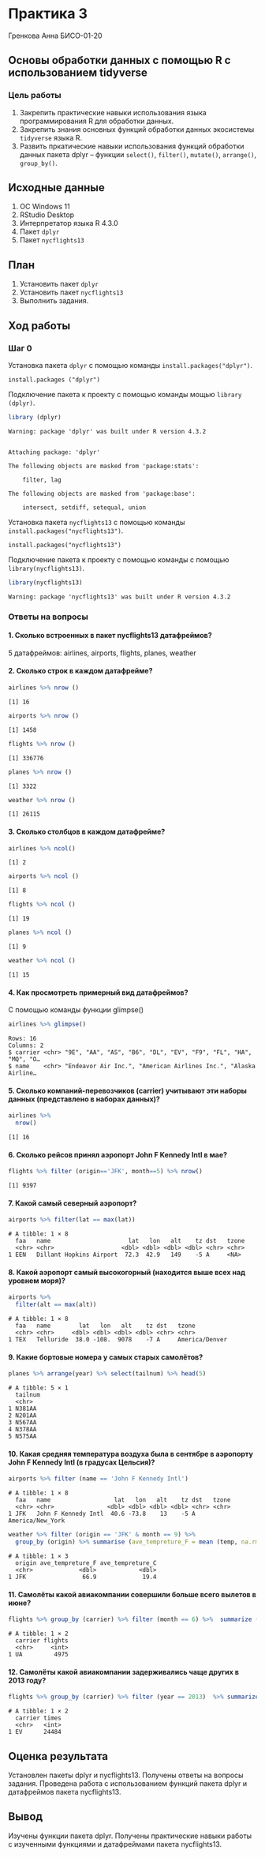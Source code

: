 Практика 3
================
Гренкова Анна БИСО-01-20

## Основы обработки данных с помощью R с использованием tidyverse

### Цель работы

1.  Закрепить практические навыки использования языка программирования R
    для обработки данных.
2.  Закрепить знания основных функций обработки данных экосистемы
    `tidyverse` языка R.
3.  Развить пркатические навыки использования функций обработки данных
    пакета dplyr – функции `select()`, `filter()`, `mutate()`,
    `arrange()`, `group_by()`.

## Исходные данные

1.  ОС Windows 11
2.  RStudio Desktop
3.  Интерпретатор языка R 4.3.0
4.  Пакет `dplyr`
5.  Пакет `nycflights13`

## План

1.  Установить пакет `dplyr`
2.  Установить пакет `nycflights13`
3.  Выполнить задания.

## Ход работы

### Шаг 0

Установка пакета `dplyr` с помощью команды `install.packages("dplyr")`.

    install.packages ("dplyr")

Подключение пакета к проекту с помощью команды мощью `library (dplyr)`.

``` r
library (dplyr)
```

    Warning: package 'dplyr' was built under R version 4.3.2


    Attaching package: 'dplyr'

    The following objects are masked from 'package:stats':

        filter, lag

    The following objects are masked from 'package:base':

        intersect, setdiff, setequal, union

Установка пакета `nycflights13` с помощью команды
`install.packages("nycflights13")`.

    install.packages("nycflights13")

Подключение пакета к проекту с помощью команды с помощью
`library(nycflights13)`.

``` r
library(nycflights13)
```

    Warning: package 'nycflights13' was built under R version 4.3.2

### Ответы на вопросы

#### 1. Сколько встроенных в пакет nycflights13 датафреймов?

5 датафреймов: airlines, airports, flights, planes, weather

#### 2. Сколько строк в каждом датафрейме?

``` r
airlines %>% nrow ()
```

    [1] 16

``` r
airports %>% nrow ()
```

    [1] 1458

``` r
flights %>% nrow ()
```

    [1] 336776

``` r
planes %>% nrow ()
```

    [1] 3322

``` r
weather %>% nrow ()
```

    [1] 26115

#### 3. Сколько столбцов в каждом датафрейме?

``` r
airlines %>% ncol()
```

    [1] 2

``` r
airports %>% ncol ()
```

    [1] 8

``` r
flights %>% ncol ()
```

    [1] 19

``` r
planes %>% ncol ()
```

    [1] 9

``` r
weather %>% ncol ()
```

    [1] 15

#### 4. Как просмотреть примерный вид датафреймов?

С помощью команды функции glimpse()

``` r
airlines %>% glimpse()
```

    Rows: 16
    Columns: 2
    $ carrier <chr> "9E", "AA", "AS", "B6", "DL", "EV", "F9", "FL", "HA", "MQ", "O…
    $ name    <chr> "Endeavor Air Inc.", "American Airlines Inc.", "Alaska Airline…

#### 5. Сколько компаний-перевозчиков (carrier) учитывают эти наборы данных (представлено в наборах данных)?

``` r
airlines %>%
  nrow()
```

    [1] 16

#### 6. Сколько рейсов принял аэропорт John F Kennedy Intl в мае?

``` r
flights %>% filter (origin=='JFK', month==5) %>% nrow()
```

    [1] 9397

#### 7. Какой самый северный аэропорт?

``` r
airports %>% filter(lat == max(lat))
```

    # A tibble: 1 × 8
      faa   name                      lat   lon   alt    tz dst   tzone
      <chr> <chr>                   <dbl> <dbl> <dbl> <dbl> <chr> <chr>
    1 EEN   Dillant Hopkins Airport  72.3  42.9   149    -5 A     <NA> 

#### 8. Какой аэропорт самый высокогорный (находится выше всех над уровнем моря)?

``` r
airports %>% 
  filter(alt == max(alt))
```

    # A tibble: 1 × 8
      faa   name        lat   lon   alt    tz dst   tzone         
      <chr> <chr>     <dbl> <dbl> <dbl> <dbl> <chr> <chr>         
    1 TEX   Telluride  38.0 -108.  9078    -7 A     America/Denver

#### 9. Какие бортовые номера у самых старых самолётов?

``` r
planes %>% arrange(year) %>% select(tailnum) %>% head(5)
```

    # A tibble: 5 × 1
      tailnum
      <chr>  
    1 N381AA 
    2 N201AA 
    3 N567AA 
    4 N378AA 
    5 N575AA 

#### 10. Какая средняя температура воздуха была в сентябре в аэропорту John F Kennedy Intl (в градусах Цельсия)?

``` r
airports %>% filter (name == 'John F Kennedy Intl') 
```

    # A tibble: 1 × 8
      faa   name                  lat   lon   alt    tz dst   tzone           
      <chr> <chr>               <dbl> <dbl> <dbl> <dbl> <chr> <chr>           
    1 JFK   John F Kennedy Intl  40.6 -73.8    13    -5 A     America/New_York

``` r
weather %>% filter (origin == 'JFK' & month == 9) %>% 
  group_by (origin) %>% summarise (ave_tempreture_F = mean (temp, na.rm = TRUE)) %>% mutate(ave_tempreture_C = 5 / 9 * (ave_tempreture_F - 32))
```

    # A tibble: 1 × 3
      origin ave_tempreture_F ave_tempreture_C
      <chr>             <dbl>            <dbl>
    1 JFK                66.9             19.4

#### 11. Самолёты какой авиакомпании совершили больше всего вылетов в июне?

``` r
flights %>% group_by (carrier) %>% filter (month == 6) %>%  summarize (flights = n()) %>% arrange (desc (flights)) %>% head (1)
```

    # A tibble: 1 × 2
      carrier flights
      <chr>     <int>
    1 UA         4975

#### 12. Самолёты какой авиакомпании задерживались чаще других в 2013 году?

``` r
flights %>% group_by (carrier) %>% filter (year == 2013)  %>% summarize (times = sum (arr_delay > 0, na.rm = TRUE)) %>% arrange (desc (times)) %>% head (1)
```

    # A tibble: 1 × 2
      carrier times
      <chr>   <int>
    1 EV      24484

## Оценка результата

Установлен пакеты dplyr и nycflights13. Получены ответы на вопросы
задания. Проведена работа с использованием функций пакета dplyr и
датафреймов пакета nycflights13.

## Вывод

Изучены функции пакета dplyr. Получены практические навыки работы с
изученными функциями и датафреймами пакета nycflights13.
